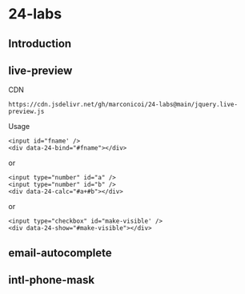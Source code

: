# 24-labs
## Introduction

## live-preview
CDN
```
https://cdn.jsdelivr.net/gh/marconicoi/24-labs@main/jquery.live-preview.js
```
Usage
```
<input id="fname' />
<div data-24-bind="#fname"></div>
```
or
```
<input type="number" id="a" />
<input type="number" id="b" />
<div data-24-calc="#a+#b"></div>
```
or
```
<input type="checkbox" id="make-visible' />
<div data-24-show="#make-visible"></div>
```

## email-autocomplete

## intl-phone-mask
